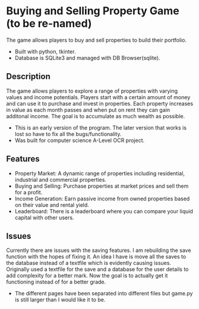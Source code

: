 # Buying and Selling Property Game (to be re-named)

The game allows players to buy and sell properties to build their portfolio.
- Built with python, tkinter.
- Database is SQLite3 and managed with DB Browser(sqlite).


## Description
The game allows players to explore a range of properties with varying values and income potentials.
Players start with a certain amount of money and can use it to purchase and invest in properties. 
Each property increases in value as each month passes and when put on rent they can gain additonal income.
The goal is to accumulate as much wealth as possible.

- This is an early version of the program. The later version that works is lost so have to fix all the bugs/functionality.
- Was built for computer science A-Level OCR project.

## Features

- Property Market: A dynamic range of properties including residential, industrial and commercial properties. 
- Buying and Selling: Purchase properties at market prices and sell them for a profit.
- Income Generation: Earn passive income from owned properties based on their value and rental yield.
- Leaderboard: There is a leaderboard where you can compare your liquid capital with other users.
  
## Issues
Currently there are issues with the saving features. 
I am rebuilding the save function with the hopes of fixing it. 
An idea I have is move all the saves to the database instead of a textfile which is evidently causing issues.
Originally used a textfile for the save and a database for the user details to add complexity for a better mark.
Now the goal is to actually get it functioning instead of for a better grade.

- The different pages have been separated into different files but game.py is still larger than I would like it to be.
